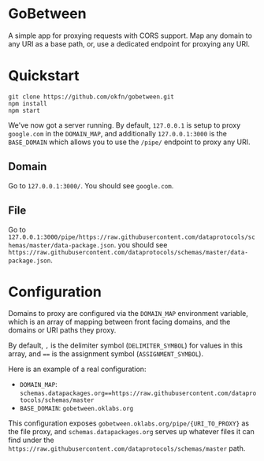 # GoBetween

A simple app for proxying requests with CORS support. Map any domain to any URI as a base path, or, use a dedicated endpoint for proxying any URI.

# Quickstart

```
git clone https://github.com/okfn/gobetween.git
npm install
npm start
```

We've now got a server running. By default, `127.0.0.1` is setup to proxy `google.com` in the `DOMAIN_MAP`, and additionally `127.0.0.1:3000` is the `BASE_DOMAIN` which allows you to use the `/pipe/` endpoint to proxy any URI.

## Domain

Go to `127.0.0.1:3000/`. You should see `google.com`.

## File

Go to `127.0.0.1:3000/pipe/https://raw.githubusercontent.com/dataprotocols/schemas/master/data-package.json`. you should see `https://raw.githubusercontent.com/dataprotocols/schemas/master/data-package.json`.

# Configuration

Domains to proxy are configured via the `DOMAIN_MAP` environment variable, which is an array of mapping between front facing domains, and the domains or URI paths they proxy.

By default, `,` is the delimiter symbol (`DELIMITER_SYMBOL`) for values in this array, and `==` is the assignment symbol (`ASSIGNMENT_SYMBOL`).

Here is an example of a real configuration:

* `DOMAIN_MAP`: `schemas.datapackages.org==https://raw.githubusercontent.com/dataprotocols/schemas/master`
* `BASE_DOMAIN`: `gobetween.oklabs.org`

This configuration exposes `gobetween.oklabs.org/pipe/{URI_TO_PROXY}` as the file proxy, and `schemas.datapackages.org` serves up whatever files it can find under the `https://raw.githubusercontent.com/dataprotocols/schemas/master` path.

